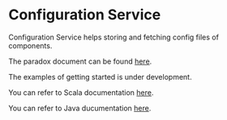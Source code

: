 Configuration Service
=========================

Configuration Service helps storing and fetching config files of components.

The paradox document can be found [here](https://tmtsoftware.github.io/csw-prod/).

The examples of getting started is under development. 

You can refer to Scala documentation [here](https://tmtsoftware.github.io/csw-prod/api/scala/index.html).

You can refer to Java ducumentation [here](https://tmtsoftware.github.io/csw-prod/api/java/?/index.html).